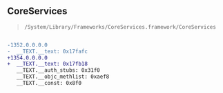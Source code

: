 ## CoreServices

> `/System/Library/Frameworks/CoreServices.framework/CoreServices`

```diff

-1352.0.0.0.0
-  __TEXT.__text: 0x17fafc
+1354.0.0.0.0
+  __TEXT.__text: 0x17fb18
   __TEXT.__auth_stubs: 0x31f0
   __TEXT.__objc_methlist: 0xaef8
   __TEXT.__const: 0x8f0

```
